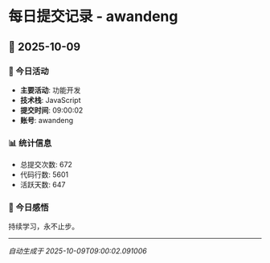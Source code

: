 # 每日提交记录 - awandeng

## 📅 2025-10-09

### 🎯 今日活动
- **主要活动**: 功能开发
- **技术栈**: JavaScript
- **提交时间**: 09:00:02
- **账号**: awandeng

### 📊 统计信息
- 总提交次数: 672
- 代码行数: 5601
- 活跃天数: 647

### 💭 今日感悟
持续学习，永不止步。

---
*自动生成于 2025-10-09T09:00:02.091006*
